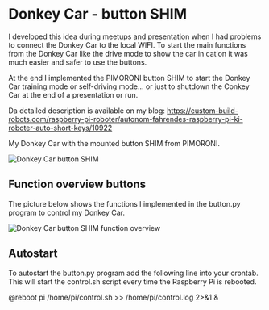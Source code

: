 # Donkey Car - button SHIM
I developed this idea during meetups and presentation when I had problems to connect the Donkey Car to the local WIFI. To start the main functions from the Donkey Car like the drive mode to show the car in cation it was much easier and safer to use the buttons. 

At the end I implemented the PIMORONI button SHIM to start the Donkey Car training mode or self-driving mode... or just to shutdown the Conkey Car at the end of a presentation or run. 

Da detailed description is available on my blog: https://custom-build-robots.com/raspberry-pi-roboter/autonom-fahrendes-raspberry-pi-ki-roboter-auto-short-keys/10922

My Donkey Car with the mounted button SHIM from PIMORONI.

![Donkey Car button SHIM](https://custom-build-robots.com/wp-content/uploads/2019/03/Donkey_Car_button_SHIM.jpg)

## Function overview buttons
The picture below shows the functions I implemented in the button.py program to control my Donkey Car.

![Donkey Car button SHIM function overview](https://custom-build-robots.com/wp-content/uploads/2019/03/Donkey_Car_function_overview-1.jpg)

## Autostart
To autostart the button.py program add the following line into your crontab. This will start the control.sh script every time the Raspberry Pi is rebooted.

@reboot pi /home/pi/control.sh >> /home/pi/control.log 2>&1 &

